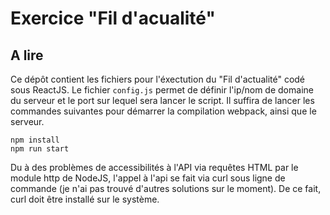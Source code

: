 # Exercice "Fil d'acualité"
## A lire
Ce dépôt contient les fichiers pour l'éxectution du "Fil d'actualité" codé sous ReactJS.
Le fichier `config.js` permet de définir l'ip/nom de domaine du serveur et le port sur lequel sera lancer le script.
Il suffira de lancer les commandes suivantes pour démarrer la compilation webpack, ainsi que le serveur.
```
npm install
npm run start
```

Du à des problèmes de accessibilités à l'API via requêtes HTML par le module http de NodeJS, l'appel à l'api se fait via curl sous ligne de commande (je n'ai pas trouvé d'autres solutions sur le moment). De ce fait, curl doit être installé sur le système.